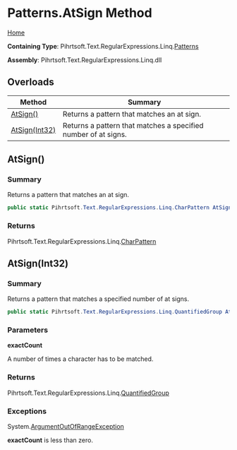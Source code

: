 # Patterns\.AtSign Method

[Home](../../../../../../README.md)

**Containing Type**: Pihrtsoft\.Text\.RegularExpressions\.Linq\.[Patterns](../README.md)

**Assembly**: Pihrtsoft\.Text\.RegularExpressions\.Linq\.dll

## Overloads

| Method | Summary |
| ------ | ------- |
| [AtSign()](#Pihrtsoft_Text_RegularExpressions_Linq_Patterns_AtSign) | Returns a pattern that matches an at sign\. |
| [AtSign(Int32)](#Pihrtsoft_Text_RegularExpressions_Linq_Patterns_AtSign_System_Int32_) | Returns a pattern that matches a specified number of at signs\. |

## AtSign\(\) <a name="Pihrtsoft_Text_RegularExpressions_Linq_Patterns_AtSign"></a>

### Summary

Returns a pattern that matches an at sign\.

```csharp
public static Pihrtsoft.Text.RegularExpressions.Linq.CharPattern AtSign()
```

### Returns

Pihrtsoft\.Text\.RegularExpressions\.Linq\.[CharPattern](../../CharPattern/README.md)

## AtSign\(Int32\) <a name="Pihrtsoft_Text_RegularExpressions_Linq_Patterns_AtSign_System_Int32_"></a>

### Summary

Returns a pattern that matches a specified number of at signs\.

```csharp
public static Pihrtsoft.Text.RegularExpressions.Linq.QuantifiedGroup AtSign(int exactCount)
```

### Parameters

**exactCount**

A number of times a character has to be matched\.

### Returns

Pihrtsoft\.Text\.RegularExpressions\.Linq\.[QuantifiedGroup](../../QuantifiedGroup/README.md)

### Exceptions

System\.[ArgumentOutOfRangeException](https://docs.microsoft.com/en-us/dotnet/api/system.argumentoutofrangeexception)

**exactCount** is less than zero\.

